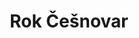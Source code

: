 ---
SICRIS: 15295
draft: false
fixName: rok_češnovar
lab: Laboratorij za adaptivne sisteme in paralelno procesiranje
labPos: Član laboratorija
location: R2.41 - Laboratorij LASPP
mailInfo: rok.cesnovar@fri.uni-lj.si
officeHours: null
profName: asist. Rok Češnovar
profTitle: Asistent
telephoneInfo: null
title: Rok Češnovar
---